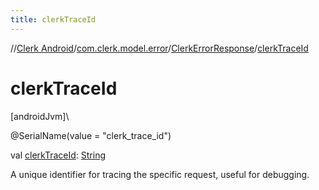 ```yaml
---
title: clerkTraceId
---
```

//[Clerk Android](../../../index.html)/[com.clerk.model.error](../index.html)/[ClerkErrorResponse](index.html)/[clerkTraceId](clerk-trace-id.html)



# clerkTraceId



[androidJvm]\




@SerialName(value = &quot;clerk_trace_id&quot;)



val [clerkTraceId](clerk-trace-id.html): [String](https://kotlinlang.org/api/latest/jvm/stdlib/kotlin-stdlib/kotlin/-string/index.html)



A unique identifier for tracing the specific request, useful for debugging.




